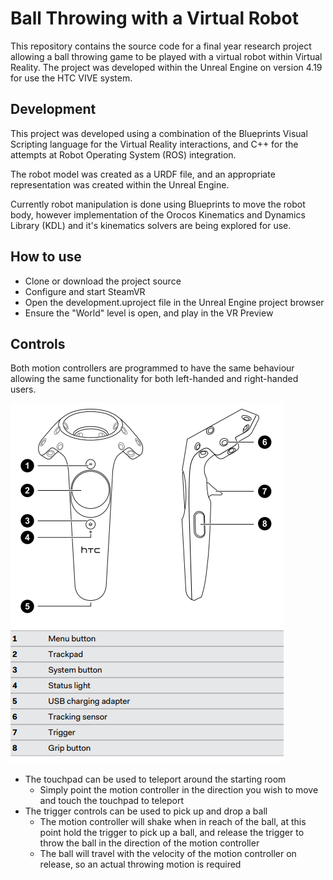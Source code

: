 # Ball Throwing with a Virtual Robot
This repository contains the source code for a final year research project allowing a ball throwing game to be played with a virtual robot within Virtual Reality.
The project was developed within the Unreal Engine on version 4.19 for use the HTC VIVE system.

## Development
This project was developed using a combination of the Blueprints Visual Scripting language for the Virtual Reality interactions, and C++ for the attempts at Robot Operating System (ROS) integration.

The robot model was created as a URDF file, and an appropriate representation was created within the Unreal Engine.

Currently robot manipulation is done using Blueprints to move the robot body, however implementation of the Orocos Kinematics and Dynamics Library (KDL) and it's kinematics solvers are being explored for use.

## How to use
- Clone or download the project source
- Configure and start SteamVR
- Open the development.uproject file in the Unreal Engine project browser
- Ensure the "World" level is open, and play in the VR Preview

## Controls
Both motion controllers are programmed to have the same behaviour allowing the same functionality for both left-handed and right-handed users.

![vive controller layout guide](VIVE_controller.png)

- The touchpad can be used to teleport around the starting room
  - Simply point the motion controller in the direction you wish to move and touch the touchpad to teleport
- The trigger controls can be used to pick up and drop a ball
  - The motion controller will shake when in reach of the ball, at this point hold the trigger to pick up a ball, and release the trigger to throw the ball in the direction of the motion controller
  - The ball will travel with the velocity of the motion controller on release, so an actual throwing motion is required

